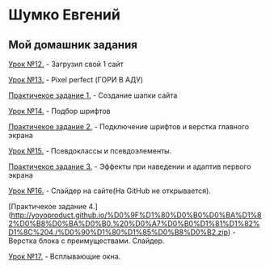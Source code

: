 # Шумко Евгений
## Мой домашник задания

[Урок №12.](https://yoyoproduct.github.io/lesson-12/index.html "Моя готовая домашка") - Загрузил свой 1 сайт


[Урок №13.](https://yoyoproduct.github.io/lesson%20-%2013/index.html ) - Pixel perfect (ГОРИ В АДУ)


[Практичекое задание 1.](https://yoyoproduct.github.io/Practic-lesson/index.html ) - Создание шапки сайта


[Урок №14.](https://yoyoproduct.github.io/lesson-14/index.html) - Подбор шрифтов


[Практичекое задание 2.](https://yoyoproduct.github.io/lesson-15/index.html) - Подключение шрифтов и верстка главного экрана


[Урок №15.](https://yoyoproduct.github.io/%D0%A3%D1%80%D0%BE%D0%BA%2015/index.html) - Псевдоклассы и псевдоэлементы.


[Практичекое задание 3.](https://yoyoproduct.github.io/Practic-lesson-3/index.html) - Эффекты при наведении и адаптив первого экрана


[Урок №16.](https://yoyoproduct.github.io/%D0%A3%D1%80%D0%BE%D0%BA%2016/index.html) - Слайдер на сайте(На GitHub не открывается).


[Практичекое задание 4.] (http://yoyoproduct.github.io/%D0%9F%D1%80%D0%B0%D0%BA%D1%82%D0%B8%D0%BA%D0%B0.%20%D0%A7%D0%B0%D1%81%D1%82%D1%8C%204./%D0%90%D1%80%D1%85%D0%B8%D0%B2.zip) - Верстка блока с преимуществами. Слайдер.


[Урок №17.](https://yoyoproduct.github.io/%D0%A3%D1%80%D0%BE%D0%BA%2017/index.html) - Всплывающие окна.



